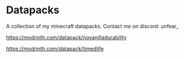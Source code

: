 # Datapacks
A collection of my minecraft datapacks.
Contact me on discord: unfear_

https://modrinth.com/datapack/novanilladurability

https://modrinth.com/datapack/timedlife
